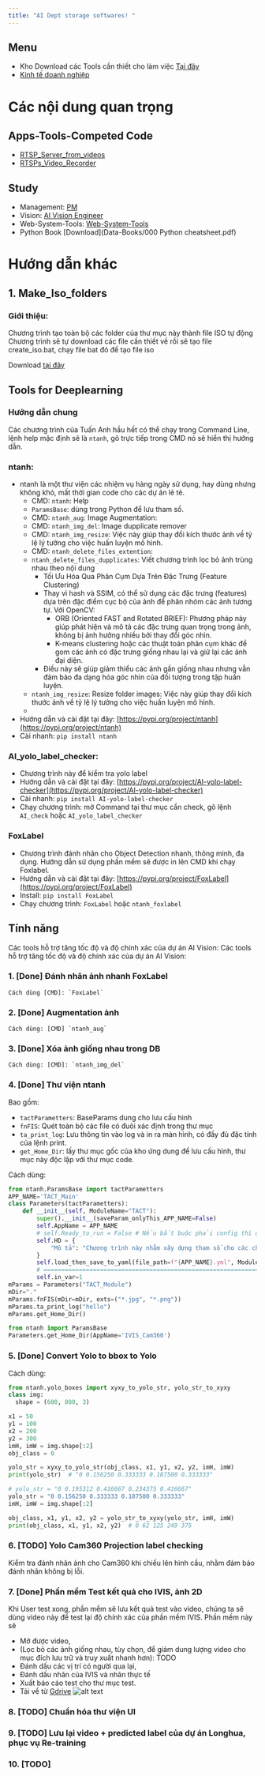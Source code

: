 ```yaml
---
title: "AI Dept storage softwares! "
--- 
```



## Menu
- Kho Download các Tools cần thiết cho làm việc [Tại đây](https://github.com/ntanhfai/ntanhfai.github.io/releases)
- [Kinh tế doanh nghiệp](Doanh_nghiep/Khai_niem_lien_quan_den_tien.md)

# Các nội dung quan trọng

## Apps-Tools-Competed Code
- [RTSP_Server_from_videos](https://ntanhfai.github.io/RTSP_Server_from_videos/)
- [RTSPs_Video_Recorder](https://ntanhfai.github.io/RTSPs_Video_Recorder/)

## Study
- Management: [PM](https://ntanhfai.github.io/Management/)
- Vision: [AI Vision Engineer](https://ntanhfai.github.io/Vision/)
- Web-System-Tools: [Web-System-Tools](https://ntanhfai.github.io/Web-System-Tools/)
- Python Book [Download](Data-Books/000 Python cheatsheet.pdf)


# Hướng dẫn khác

## 1. Make_Iso_folders

### Giới thiệu:

Chương trình tạo toàn bộ các folder của thư mục này thành file ISO tự động Chương trình sẽ tự download các file cần thiết về rồi sẽ tạo file create_iso.bat, chạy file bat đó để tạo file iso

Download [tại đây](https://github.com/ntanhfai/Make_Iso_folders/releases)

## Tools for Deeplearning

### Hướng dẫn chung

Các chương trình của Tuấn Anh hầu hết có thể chạy trong Command Line, lệnh help mặc định sẽ là `ntanh`, gõ trực tiếp trong CMD nó sẽ hiển thị hướng dẫn.

### ntanh:
  - ntanh là một thư viện các nhiệm vụ hàng ngày sử dụng, hay dùng nhưng không khó, mất thời gian code cho các dự án lẻ tẻ.
    - CMD: `ntanh`: Help
    - `ParamsBase`: dùng trong Python để lưu tham số.
    - CMD: `ntanh_aug`: Image Augmentation: 
    - CMD: `ntanh_img_del`: Image dupplicate remover
    - CMD: `ntanh_img_resize`: Việc này giúp thay đổi kích thước ảnh về tỷ lệ lý tưởng cho việc huấn luyện mô hình.
    - CMD: `ntanh_delete_files_extention`:
    - `ntanh_delete_files_dupplicates`: Viết chương trình lọc bỏ ảnh trùng nhau theo nội dung
        - Tối Ưu Hóa Qua Phân Cụm Dựa Trên Đặc Trưng (Feature Clustering)
        - Thay vì hash và SSIM, có thể sử dụng các đặc trưng (features) dựa trên đặc điểm cục bộ của ảnh để phân nhóm các ảnh tương tự. Với OpenCV:
            - ORB (Oriented FAST and Rotated BRIEF): Phương pháp này giúp phát hiện và mô tả các đặc trưng quan trọng trong ảnh, không bị ảnh hưởng nhiều bởi thay đổi góc nhìn.
            - K-means clustering hoặc các thuật toán phân cụm khác để gom các ảnh có đặc trưng giống nhau lại và giữ lại các ảnh đại diện.
        - Điều này sẽ giúp giảm thiểu các ảnh gần giống nhau nhưng vẫn đảm bảo đa dạng hóa góc nhìn của đối tượng trong tập huấn luyện.
    - `ntanh_img_resize`: Resize folder images: Việc này giúp thay đổi kích thước ảnh về tỷ lệ lý tưởng cho việc huấn luyện mô hình.
    - 
  - Hướng dẫn và cài đặt tại đây: [https://pypi.org/project/ntanh](https://pypi.org/project/ntanh)
  - Cài nhanh: `pip install ntanh`

### AI_yolo_label_checker:
  - Chương trình này để kiểm tra yolo label
  - Hướng dẫn và cài đặt tại đây: [https://pypi.org/project/AI-yolo-label-checker](https://pypi.org/project/AI-yolo-label-checker)
  - Cài nhanh: `pip install AI-yolo-label-checker`
  - Chạy chương trình: mở Command tại thư mục cần check, gõ lệnh `AI_check` hoặc `AI_yolo_label_checker`
  
### FoxLabel
  - Chương trình đánh nhãn cho Object Detection nhanh, thông minh, đa dụng. Hướng dẫn sử dụng phần mềm sẽ được in lên CMD khi chạy Foxlabel.
  - Hướng dẫn và cài đặt tại đây: [https://pypi.org/project/FoxLabel](https://pypi.org/project/FoxLabel)
  - Install:  `pip install FoxLabel`
  - Chạy chương trình: `FoxLabel` hoặc `ntanh_foxlabel`

## Tính năng
Các tools hỗ trợ tăng tốc độ và độ chính xác của dự án AI Vision: Các tools hỗ trợ tăng tốc độ và độ chính xác của dự án AI Vision:

### 1. [Done] Đánh nhãn ảnh nhanh FoxLabel

    Cách dùng [CMD]: `FoxLabel`

### 2. [Done] Augmentation ảnh

    Cách dùng: [CMD] `ntanh_aug`

### 3. [Done] Xóa ảnh giống nhau trong DB

    Cách dùng: [CMD]: `ntanh_img_del`

### 4. [Done] Thư viện ntanh

Bao gồm: 
- `tactParametters`: BaseParams dung cho lưu cấu hình
- `fnFIS`: Quét toàn bộ các file có đuôi xác định trong thư mục
- `ta_print_log`: Lưu thông tin vào log và in ra màn hình, có đầy đủ đặc tính của lệnh print.
- `get_Home_Dir`: lấy thư mục gốc của kho ứng dung để lưu cấu hình, thư mục này độc lập với thư mục code.

Cách dùng:
  
```python
from ntanh.ParamsBase import tactParametters
APP_NAME='TACT_Main'
class Parameters(tactParametters):
    def __init__(self, ModuleName="TACT"):
        super().__init__(saveParam_onlyThis_APP_NAME=False)
        self.AppName = APP_NAME
        # self.Ready_to_run = False # Nếu bắt buộc phải config thì đặt cái này = False, khi nào user chỉnh sang True thì mới cho chạy
        self.HD = {
            "Mô tả": "Chương trình này nhằm xây dựng tham số cho các chương trình khác",            
        }         
        self.load_then_save_to_yaml(file_path=f"{APP_NAME}.yml", ModuleName=ModuleName)
        # ===================================================================================================
        self.in_var=1
mParams = Parameters("TACT_Module")
mDir="."
mParams.fnFIS(mDir=mDir, exts=("*.jpg", "*.png"))
mParams.ta_print_log("hello")
mParams.get_Home_Dir()

from ntanh import ParamsBase
Parameters.get_Home_Dir(AppName='IVIS_Cam360')
```

### 5. [Done] Convert Yolo to bbox to Yolo

Cách dùng: 
  
```Python
from ntanh.yolo_boxes import xyxy_to_yolo_str, yolo_str_to_xyxy
class img:
  shape = (600, 800, 3)

x1 = 50
y1 = 100
x2 = 200
y2 = 300
imH, imW = img.shape[:2]
obj_class = 0

yolo_str = xyxy_to_yolo_str(obj_class, x1, y1, x2, y2, imH, imW)
print(yolo_str)  # "0 0.156250 0.333333 0.187500 0.333333"

# yolo_str = "0 0.195312 0.416667 0.234375 0.416667"
yolo_str = "0 0.156250 0.333333 0.187500 0.333333"
imH, imW = img.shape[:2]

obj_class, x1, y1, x2, y2 = yolo_str_to_xyxy(yolo_str, imH, imW)
print(obj_class, x1, y1, x2, y2)  # 0 62 125 249 375

```

### 6. [TODO] Yolo Cam360 Projection label checking

Kiểm tra đánh nhãn ảnh cho Cam360 khi chiếu lên hình cầu, nhằm đảm bảo đánh nhãn không bị lỗi.

### 7. [Done] Phần mềm Test kết quả cho IVIS, ảnh 2D

Khi User test xong, phần mềm sẽ lưu kết quả test vào video, chúng ta sẽ dùng video này để test lại độ chính xác của phần mềm IVIS.
Phần mềm này sẽ 
- Mở được video, 
- (Lọc bỏ các ảnh giống nhau, tùy chọn, để giảm dung lượng video cho mục đích lưu trữ và truy xuất nhanh hơn): TODO
- Đánh dấu các vị trí có người qua lại, 
- Đánh dấu nhãn của IVIS và nhãn thực tế
- Xuất báo cáo test cho thư mục test.
- Tải về từ [Gdrive](https://drive.google.com/drive/folders/18OAGVkjDYoRwkxnuOa4_vKVmho1nUsif?usp=drive_link)
![alt text](images/image2.png)

### 8. [TODO] Chuẩn hóa thư viện UI

### 9. [TODO] Lưu lại video + predicted label của dự án Longhua, phục vụ Re-training

### 10. [TODO]












